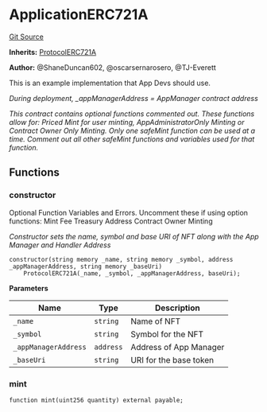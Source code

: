 # ApplicationERC721A
[Git Source](https://github.com/thrackle-io/Tron_Internal/blob/1967bc8c4a91d28c4a17e06555cea67921b90fa3/src/example/ApplicationERC721A.sol)

**Inherits:**
[ProtocolERC721A](/src/token/ProtocolERC721A.sol/contract.ProtocolERC721A.md)

**Author:**
@ShaneDuncan602, @oscarsernarosero, @TJ-Everett

This is an example implementation that App Devs should use.

*During deployment,  _appManagerAddress = AppManager contract address*

*This contract contains optional functions commented out. These functions allow for: Priced Mint for user minting, AppAdministratorOnly Minting or Contract Owner Only Minting.
Only one safeMint function can be used at a time. Comment out all other safeMint functions and variables used for that function.*


## Functions
### constructor

Optional Function Variables and Errors. Uncomment these if using option functions:
Mint Fee
Treasury Address
Contract Owner Minting

*Constructor sets the name, symbol and base URI of NFT along with the App Manager and Handler Address*


```solidity
constructor(string memory _name, string memory _symbol, address _appManagerAddress, string memory _baseUri)
    ProtocolERC721A(_name, _symbol, _appManagerAddress, baseUri);
```
**Parameters**

|Name|Type|Description|
|----|----|-----------|
|`_name`|`string`|Name of NFT|
|`_symbol`|`string`|Symbol for the NFT|
|`_appManagerAddress`|`address`|Address of App Manager|
|`_baseUri`|`string`|URI for the base token|


### mint


```solidity
function mint(uint256 quantity) external payable;
```

